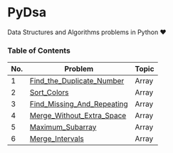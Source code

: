 # PyDsa
Data Structures and Algorithms problems in Python ❤

### Table of Contents

| No. |                                           Problem                                                                      |  Topic   | 
| --- | ---------------------------------------------------------------------------------------------------------------------- | -------- |
|  1  | [Find_the_Duplicate_Number](https://github.com/yash872/PyDsa/blob/main/Array/Find_the_Duplicate_Number.py)             |  Array   |
|  2  | [Sort_Colors](https://github.com/yash872/PyDsa/blob/main/Array/Sort_Colors.py)                                         |  Array   |
|  3  | [Find_Missing_And_Repeating](https://github.com/yash872/PyDsa/blob/main/Array/Find_Missing_And_Repeating.py)           |  Array   |
|  4  | [Merge_Without_Extra_Space](https://github.com/yash872/PyDsa/blob/main/Array/Merge_Without_Extra_Space.py)             |  Array   |
|  5  | [Maximum_Subarray](https://github.com/yash872/PyDsa/blob/main/Array/Maximum_Subarray.py)                               |  Array   |
|  6  | [Merge_Intervals](https://github.com/yash872/PyDsa/blob/main/Array/Merge_Intervals.py)                                 |  Array   |

